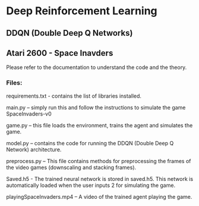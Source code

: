 # Deep Reinforcement Learning 
## DDQN (Double Deep Q Networks)
## Atari 2600 - Space Inavders

Please refer to the documentation to understand the code and the theory.

### Files:

requirements.txt - contains the list of libraries installed.

main.py – simply run this and follow the instructions to simulate the game SpaceInvaders-v0

game.py – this file loads the environment, trains the agent and simulates the game.

model.py – contains the code for running the DDQN (Double Deep Q Network) architecture.

preprocess.py – This file contains methods for preprocessing the frames of the video games (downscaling and stacking frames).

Saved.h5 - The trained neural network is stored in saved.h5. This network is automatically loaded when the user inputs 2 for simulating the game. 

playingSpaceInvaders.mp4 – A video of the trained agent playing the game.

